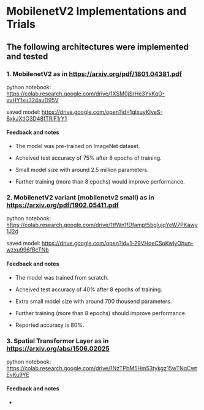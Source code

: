 
# MobilenetV2 Implementations and Trials

## The following architectures were implemented and tested

### **1. MobilenetV2 as in** <https://arxiv.org/pdf/1801.04381.pdf>

python notebook: <https://colab.research.google.com/drive/1XSM0jSrHe3YxKqO-vvHY1xu324auD95V>

saved model: <https://drive.google.com/open?id=1gIxuyKIveS-8xkJXtlO3D48fTRlF1rY1>

#### Feedback and notes

* The model was pre-trained on ImageNet dataset.

* Acheived test accuracy of 75% after 8 epochs of training.

* Small model size with around 2.5 million parameters.

* Further training (more than 8 epochs) would improve performance.

### **2. MobilenetV2 variant (mobilenetv2 small) as in** <https://arxiv.org/pdf/1902.05411.pdf>

python notebook: <https://colab.research.google.com/drive/1tfWn1fDfampt5bglujqYoW7PKawy1J2d>

saved model: <https://drive.google.com/open?id=1-29VHoeCSoKwlyOhun-wzxu996fBcTNb>

#### Feedback and notes

* The model was trained from scratch.

* Acheived test accuracy of 40% after 8 epochs of training.

* Extra small model size with around 700 thousend parameters.

* Further training (more than 8 epochs) should improve performance.

* Reported accuracy is 80%.

### 3. **Spatial Transformer Layer as in** <https://arxiv.org/abs/1506.02025>

python notebook: <https://colab.research.google.com/drive/1NzTPbM5Hm53tykgz15wTNqCwtEvKu9YE>

#### Feedback and notes

* 
